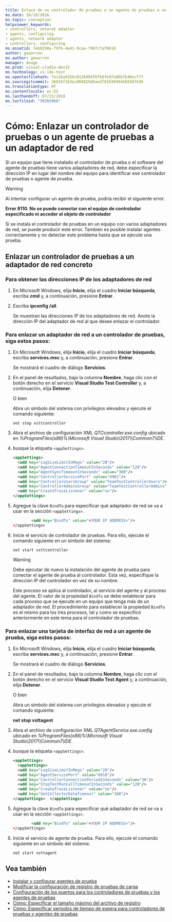 ```yaml
---
title: Enlace de un controlador de pruebas o un agente de pruebas a un adaptador de red en Visual Studio
ms.date: 10/19/2016
ms.topic: conceptual
helpviewer_keywords:
- controllers, netwrok adapter
- agents, configuring
- agents, network adapter
- controllers, configuring
ms.assetid: 7eb9290a-f9f6-4e41-9caa-796fcfaf0610
author: gewarren
ms.author: gewarren
manager: douge
ms.prod: visual-studio-dev15
ms.technology: vs-ide-test
ms.openlocfilehash: 7ec26a9356c0136404f6fb9fe97e88b7b40ecf7f
ms.sourcegitcommit: 36835f1b3ec004829d6aedf01938494465587436
ms.translationtype: HT
ms.contentlocale: es-ES
ms.lasthandoff: 07/23/2018
ms.locfileid: "39203968"
---
```

# <a name="how-to-bind-a-test-controller-or-test-agent-to-a-network-adapter"></a>Cómo: Enlazar un controlador de pruebas o un agente de pruebas a un adaptador de red

Si un equipo que tiene instalado el controlador de prueba o el software del agente de pruebas tiene varios adaptadores de red, debe especificar la dirección IP en lugar del nombre del equipo para identificar ese controlador de pruebas o agente de prueba.

> [!WARNING]
> Al intentar configurar un agente de prueba, podría recibir el siguiente error:
>
> **Error 8110. No se puede conectar con el equipo de controlador especificado ni acceder al objeto de controlador**
>
> Si se instala el controlador de pruebas en un equipo con varios adaptadores de red, se puede producir este error. También es posible instalar agentes correctamente y no detectar este problema hasta que se ejecute una prueba.

## <a name="bind-a-test-controller-to-a-specific-network-adapter"></a>Enlazar un controlador de pruebas a un adaptador de red concreto

### <a name="to-obtain-the-ip-addresses-of-the-network-adapters"></a>Para obtener las direcciones IP de los adaptadores de red

1.  En Microsoft Windows, elija **Inicio**, elija el cuadro **Iniciar búsqueda**, escriba **cmd** y, a continuación, presione **Entrar**.

2.  Escriba **ipconfig /all**.

     Se muestran las direcciones IP de los adaptadores de red. Anote la dirección IP del adaptador de red al que desee enlazar el controlador.

### <a name="to-bind-a-network-adapter-to-a-test-controller"></a>Para enlazar un adaptador de red a un controlador de pruebas, siga estos pasos:

1.  En Microsoft Windows, elija **Inicio**, elija el cuadro **Iniciar búsqueda**, escriba **services.msc** y, a continuación, presione **Entrar**.

     Se mostrará el cuadro de diálogo **Servicios**.

2.  En el panel de resultados, bajo la columna **Nombre**, haga clic con el botón derecho en el servicio **Visual Studio Test Controller** y, a continuación, elija **Detener**.

     O bien

     Abra un símbolo del sistema con privilegios elevados y ejecute el comando siguiente:

     `net stop vsttcontroller`

3.  Abra el archivo de configuración XML *QTCcontroller.exe.config* ubicado en *%ProgramFiles(x86)%\Microsoft Visual Studio\2017\\<edition>\Common7\IDE*.

4.  busque la etiqueta `<appSettings>`.

    ```xml
    <appSettings>
      <add key="LogSizeLimitInMegs" value="20"/>
      <add key="AgentConnectionTimeoutInSeconds" value="120"/>
      <add key="AgentSyncTimeoutInSeconds" value="300"/>
      <add key="ControllerServicePort" value="6901"/>
      <add key="ControllerUsersGroup" value="TeamTestControllerUsers"/>
      <add key="ControllerAdminsGroup" value="TeamTestControllerAdmins"/>
      <add key="CreateTraceListener" value="no"/>
    </appSettings>
    ```

5.  Agregue la clave `BindTo` para especificar qué adaptador de red se va a usar en la sección `<appSettings>`.

    ```xml
            <add key="BindTo" value="<YOUR IP ADDRESS>"/>
    </appSettings>
    ```

6.  Inicie el servicio de controlador de pruebas. Para ello, ejecute el comando siguiente en un símbolo del sistema:

    `net start vsttcontroller`

    > [!WARNING]
    > Debe ejecutar de nuevo la instalación del agente de prueba para conectar el agente de prueba al controlador. Esta vez, especifique la dirección IP del controlador en vez de su nombre.

     Este proceso se aplica al controlador, al servicio del agente y al proceso del agente. El valor de la propiedad `BindTo` se debe establecer para cada proceso que se ejecute en un equipo que tenga más de un adaptador de red. El procedimiento para establecer la propiedad `BindTo` es el mismo para los tres procesos, tal y como se especificó anteriormente en este tema para el controlador de pruebas.

### <a name="to-bind-a-network-interface-card-to-a-test-agent"></a>Para enlazar una tarjeta de interfaz de red a un agente de prueba, siga estos pasos:

1.  En Microsoft Windows, elija **Inicio**, elija el cuadro **Iniciar búsqueda**, escriba **services.msc** y, a continuación, presione **Entrar**.

    Se mostrará el cuadro de diálogo **Servicios**.

2.  En el panel de resultados, bajo la columna **Nombre**, haga clic con el botón derecho en el servicio **Visual Studio Test Agent** y, a continuación, elija **Detener**.

     O bien

     Abra un símbolo del sistema con privilegios elevados y ejecute el comando siguiente:

     **net stop vsttagent**

3.  Abra el archivo de configuración XML *QTAgentService.exe.config* ubicado en *%ProgramFiles(x86)%\Microsoft Visual Studio\2017\\<edition>\Common7\IDE*.

4.  busque la etiqueta `<appSettings>`.

    ```xml
    <appSettings>
      <appSettings>
      <add key="LogSizeLimitInMegs" value="20"/>
      <add key="AgentServicePort" value="6910"/>
      <add key="ControllerConnectionPeriodInSeconds" value="30"/>
      <add key="StopTestRunCallTimeoutInSeconds" value="120"/>
      <add key="CreateTraceListener" value="no"/>
      <add key="GetCollectorDataTimeout" value="300"/>
    </appSettings>  </appSettings>
    ```

5.  Agregue la clave `BindTo` para especificar qué adaptador de red se va a usar en la sección `<appSettings>`.

    ```xml
            <add key="BindTo" value="<YOUR IP ADDRESS>"/>
    </appSettings>
    ```

6.  Inicie el servicio de agente de prueba. Para ello, ejecute el comando siguiente en un símbolo del sistema:

    `net start vsttagent`

## <a name="see-also"></a>Vea también

- [Instalar y configurar agentes de prueba](../test/lab-management/install-configure-test-agents.md)
- [Modificar la configuración de registro de pruebas de carga](../test/modify-load-test-logging-settings.md)
- [Configuración de los puertos para los controladores de pruebas y los agentes de pruebas](../test/configure-ports-for-test-controllers-and-test-agents.md)
- [Cómo: Especificar el tamaño máximo del archivo de registro](../test/how-to-specify-the-maximum-size-for-the-log-file.md)
- [Cómo: Especificar periodos de tiempo de espera para controladores de pruebas y agentes de pruebas](../test/how-to-specify-timeout-periods-for-test-controllers-and-test-agents.md)
